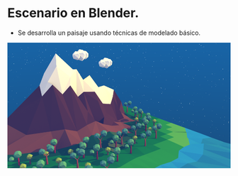 # Escenario en Blender.
- Se desarrolla un paisaje usando técnicas de modelado básico.

![Escenario](https://github.com/AlfredoCU/Escenario/blob/master/Img/Escenario.png)
